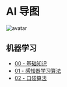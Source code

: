 # AI 导图

![avatar](images/AIMindMap-01.png)

## 机器学习

- [00 - 基础知识](machine-learning/00-基础知识)
- [01 - 感知器学习算法](machine-learning/01-感知器学习算法)
- [02 - 口袋算法](machine-learning/02-口袋算法)